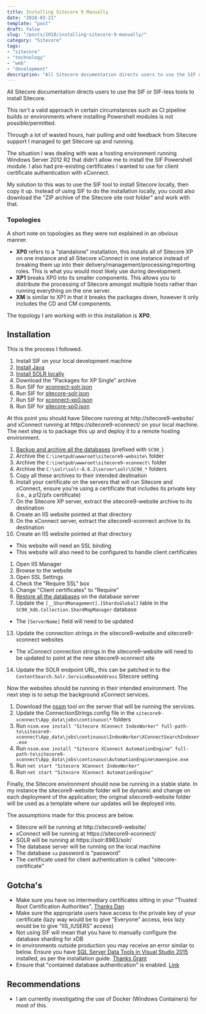 ```yaml
---
title: Installing Sitecore 9 Manually
date: "2018-03-21"
template: "post"
draft: false
slug: "/posts/2018/installing-sitecore-9-manually/"
category: "Sitecore"
tags:
- "sitecore"
- "technology"
- "web"
- "development"
description: "All Sitecore documentation directs users to use the SIF or SIF-less tools to install Sitecore."
---
```

All Sitecore documentation directs users to use the SIF or SIF-less tools to install Sitecore.

This isn't a valid approach in certain circumstances such as CI pipeline builds or environments where installing Powershell modules is not possible/permitted.

Through a lot of wasted hours, hair pulling and odd feedback from Sitecore support I managed to get Sitecore up and running.

The situation I was dealing with was a hosting environment running Windows Server 2012 R2 that didn't allow me to install the SIF Powershell module.  I also had pre-existing certificates I wanted to use for client certificate authentication with xConnect.

My solution to this was to use the SIF tool to install Sitecore locally, then copy it up.  Instead of using SIF to do the installation locally, you could also download the "ZIP archive of the Sitecore site root folder" and work with that.

### Topologies

A short note on topologies as they were not explained in an obvious manner.

- __XP0__ refers to a "standalone" installation, this installs all of Sitecore XP on one instance and all Sitecore xConnect in one instance instead of breaking them up into their delivery/management/processing/reporting roles.  This is what you would most likely use during development.
- __XP1__ breaks XP0 into its smaller components.  This allows you to distribute the processing of Sitecore amongst multiple hosts rather than running everything on the one server.
- __XM__ is similar to XP1 in that it breaks the packages down, however it only includes the CD and CM components.

The topology I am working with in this installation is __XP0__.

## Installation

This is the process I followed.

1. Install SIF on your local development machine
2. [Install Java](http://www.oracle.com/technetwork/java/javase/downloads/jre8-downloads-2133155.html)
3. [Install SOLR locally](https://jermdavis.wordpress.com/2017/10/30/low-effort-solr-installs/)
4. Download the "Packages for XP Single" archive
4. Run SIF for [xconnect-solr.json](https://gist.github.com/brendanmckenzie/6603caf4d08f456fa427d6fd85d74ae3#file-xconnect-solr-ps1)
5. Run SIF for [sitecore-solr.json](https://gist.github.com/brendanmckenzie/6603caf4d08f456fa427d6fd85d74ae3#file-sitecore-solr-ps1)
6. Run SIF for [xconnect-xp0.json](https://gist.github.com/brendanmckenzie/6603caf4d08f456fa427d6fd85d74ae3#file-xconnect-xp0-ps1)
7. Run SIF for [sitecore-xp0.json](https://gist.github.com/brendanmckenzie/6603caf4d08f456fa427d6fd85d74ae3#file-sitecore-xp0-ps1)

At this point you should have Sitecore running at http://sitecore9-website/ and xConnect running at https://sitecore9-xconnect/ on your local machine.  The next step is to package this up and deploy it to a remote hosting environment.

1. [Backup and archive all the databases](https://gist.github.com/brendanmckenzie/6603caf4d08f456fa427d6fd85d74ae3#file-backup-dbs-sql) (prefixed with `SC90_`)
2. Archive the `C:\inetpub\wwwroot\sitecore9-website\` folder
3. Archive the `C:\inetpub\wwwroot\sitecore9-xconnect\` folder
4. Archive the `C:\solr\solr-6.6.2\server\solr\SC90_*` folders
5. Copy all these archives to their intended destination
6. Install your certificate on the servers that will run Sitecore and xConnect, ensure you're using a certificate that includes its private key (i.e., a p12/pfx certificate)
7. On the Sitecore XP server, extract the sitecore9-website archive to its destination
8. Create an IIS website pointed at that directory
9. On the xConnect server, extract the sitecore9-xconnect archive to its destination
10. Create an IIS website pointed at that directory
 * This website will need an SSL binding
 * This website will also need to be configured to handle client certificates
  1. Open IIS Manager
  2. Browse to the website
  3. Open SSL Settings
  4. Check the "Require SSL" box
  5. Change "Client certificates" to "Require"
11. [Restore all the databases](https://gist.github.com/brendanmckenzie/6603caf4d08f456fa427d6fd85d74ae3#file-restore-dbs-sql) on the database server
12. Update the `[__ShardManagement].[ShardsGlobal]` table in the `SC90_Xdb.Collection.ShardMapManager` database
 * The `[ServerName]` field will need to be updated
13. Update the connection strings in the sitecore9-website and sitecore9-xconnect websites
 * The xConnect connection strings in the sitecore9-website will need to be updated to point at the new sitecore9-xconnect site
14. Update the SOLR endpoint URL, this can be patched in to the `ContentSearch.Solr.ServiceBaseAddress` Sitecore setting

Now the websites should be running in their intended environment.  The next step is to setup the background xConnect services.

1. Download the [nssm](https://nssm.cc/download) tool on the server that will be running the services.
2. Update the ConnectionStrings.config file in the `sitecore9-xconnect\App_data\jobs\continuous\*` folders
3. Run `nssm.exe install "Sitecore XConnect IndexWorker" full-path-to\sitecore9-xconnect\App_data\jobs\continuous\IndexWorker\XConnectSearchIndexer.exe`
4. Run `nssm.exe install "Sitecore XConnect AutomationEngine" full-path-to\sitecore9-xconnect\App_data\jobs\continuous\AutomationEngine\maengine.exe`
5. Run `net start "Sitecore XConnect IndexWorker"`
6. Run `net start "Sitecore XConnect AutomationEngine"`

Finally, the Sitecore environment should now be running in a stable state.  In my instance the sitecore9-website folder will be dynamic and change on each deployment of the application; the original sitecore9-website folder will be used as a template where our updates will be deployed into.

The assumptions made for this process are below.

- Sitecore will be running at http://sitecore9-website/
- xConnect will be running at https://sitecore9-xconnect/
- SOLR will be running at https://solr:8983/solr/
- The database server will be running on the local machine
 - The database `sa` password is "password"
- The certificate used for client authentication is called "sitecore-certificate"

## Gotcha's

- Make sure you have no intermediary certificates sitting in your "Trusted Root Certification Authorities", [Thanks Dan](https://getfishtank.ca/en/blog/sitecore-9-xconnect-status-403-forbidden-certificate-error)
- Make sure the appropriate users have access to the private key of your certificate (lazy way would be to give "Everyone" access, less lazy would be to give "IIS_IUSERS" access)
- Not using SIF will mean that you have to manually configure the database sharding for xDB
- In environments outside production you may receive an error similar to below.  Ensure you have [SQL Server Data Tools in Visual Studio 2015](https://msdn.microsoft.com/en-us/mt186501.aspx) installed, as per the installation guide.  [Thanks Grant](https://grantkillian.wordpress.com/2018/01/03/sitecore-9-sif-webdeploy-gets-what-webdeploy-wants/)
- Ensure that "contained database authentication" is enabled. [Link](https://docs.microsoft.com/en-us/sql/database-engine/configure-windows/contained-database-authentication-server-configuration-option)

## Recommendations

- I am currently investigating the use of Docker (Windows Containers) for most of this.